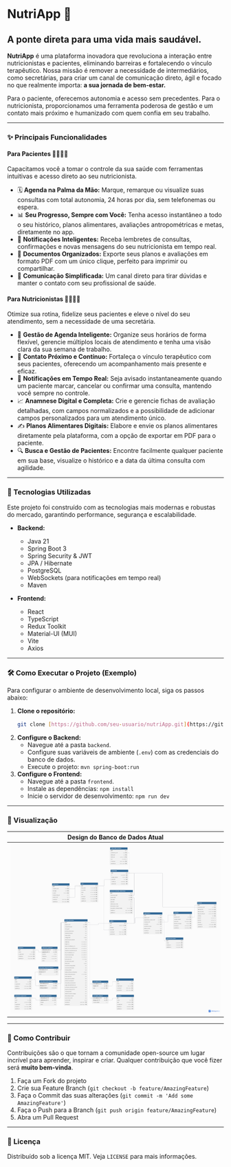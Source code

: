 # NutriApp 🍏

## A ponte direta para uma vida mais saudável.

**NutriApp** é uma plataforma inovadora que revoluciona a interação entre nutricionistas e pacientes, eliminando barreiras e fortalecendo o vínculo terapêutico. Nossa missão é remover a necessidade de intermediários, como secretárias, para criar um canal de comunicação direto, ágil e focado no que realmente importa: **a sua jornada de bem-estar.**

Para o paciente, oferecemos autonomia e acesso sem precedentes. Para o nutricionista, proporcionamos uma ferramenta poderosa de gestão e um contato mais próximo e humanizado com quem confia em seu trabalho.

---

### ✨ Principais Funcionalidades

#### Para Pacientes 🙋‍♀️🙋‍♂️

Capacitamos você a tomar o controle da sua saúde com ferramentas intuitivas e acesso direto ao seu nutricionista.

- 🗓️ **Agenda na Palma da Mão:** Marque, remarque ou visualize suas consultas com total autonomia, 24 horas por dia, sem telefonemas ou espera.
- 📊 **Seu Progresso, Sempre com Você:** Tenha acesso instantâneo a todo o seu histórico, planos alimentares, avaliações antropométricas e metas, diretamente no app.
- 🔔 **Notificações Inteligentes:** Receba lembretes de consultas, confirmações e novas mensagens do seu nutricionista em tempo real.
- 📄 **Documentos Organizados:** Exporte seus planos e avaliações em formato PDF com um único clique, perfeito para imprimir ou compartilhar.
- 💬 **Comunicação Simplificada:** Um canal direto para tirar dúvidas e manter o contato com seu profissional de saúde.

#### Para Nutricionistas 👨‍⚕️👩‍⚕️

Otimize sua rotina, fidelize seus pacientes e eleve o nível do seu atendimento, sem a necessidade de uma secretária.

- 📅 **Gestão de Agenda Inteligente:** Organize seus horários de forma flexível, gerencie múltiplos locais de atendimento e tenha uma visão clara da sua semana de trabalho.
- 👥 **Contato Próximo e Contínuo:** Fortaleça o vínculo terapêutico com seus pacientes, oferecendo um acompanhamento mais presente e eficaz.
- 🔔 **Notificações em Tempo Real:** Seja avisado instantaneamente quando um paciente marcar, cancelar ou confirmar uma consulta, mantendo você sempre no controle.
- 📈 **Anamnese Digital e Completa:** Crie e gerencie fichas de avaliação detalhadas, com campos normalizados e a possibilidade de adicionar campos personalizados para um atendimento único.
- ✍️ **Planos Alimentares Digitais:** Elabore e envie os planos alimentares diretamente pela plataforma, com a opção de exportar em PDF para o paciente.
- 🔍 **Busca e Gestão de Pacientes:** Encontre facilmente qualquer paciente em sua base, visualize o histórico e a data da última consulta com agilidade.

---

### 🚀 Tecnologias Utilizadas

Este projeto foi construído com as tecnologias mais modernas e robustas do mercado, garantindo performance, segurança e escalabilidade.

- **Backend:**
  - Java 21
  - Spring Boot 3
  - Spring Security & JWT
  - JPA / Hibernate
  - PostgreSQL
  - WebSockets (para notificações em tempo real)
  - Maven

- **Frontend:**
  - React
  - TypeScript
  - Redux Toolkit
  - Material-UI (MUI)
  - Vite
  - Axios

---

### 🛠️ Como Executar o Projeto (Exemplo)

Para configurar o ambiente de desenvolvimento local, siga os passos abaixo:

1.  **Clone o repositório:**
    ```bash
    git clone [https://github.com/seu-usuario/nutriApp.git](https://github.com/seu-usuario/nutriApp.git)
    ```
2.  **Configure o Backend:**
    - Navegue até a pasta `backend`.
    - Configure suas variáveis de ambiente (`.env`) com as credenciais do banco de dados.
    - Execute o projeto: `mvn spring-boot:run`
3.  **Configure o Frontend:**
    - Navegue até a pasta `frontend`.
    - Instale as dependências: `npm install`
    - Inicie o servidor de desenvolvimento: `npm run dev`

---

### 🎨 Visualização

|                     Design do Banco de Dados Atual                     |
|:----------------------------------------------------------------------:|
|      <img src="src/main/resources/static/NUTRI_APP_DIAGRAM.png">       |

---

### 🤝 Como Contribuir

Contribuições são o que tornam a comunidade open-source um lugar incrível para aprender, inspirar e criar. Qualquer contribuição que você fizer será **muito bem-vinda**.

1.  Faça um Fork do projeto
2.  Crie sua Feature Branch (`git checkout -b feature/AmazingFeature`)
3.  Faça o Commit das suas alterações (`git commit -m 'Add some AmazingFeature'`)
4.  Faça o Push para a Branch (`git push origin feature/AmazingFeature`)
5.  Abra um Pull Request

---

### 📄 Licença

Distribuído sob a licença MIT. Veja `LICENSE` para mais informações.
